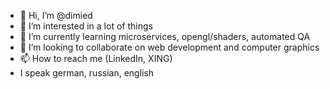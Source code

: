 - 👋 Hi, I’m @dimied
- 👀 I’m interested in a lot of things
- 🌱 I’m currently learning microservices, opengl/shaders, automated QA
- 💞️ I’m looking to collaborate on web development and computer graphics
- 📫 How to reach me (LinkedIn, XING)
- I speak german, russian, english

<!---
dimied/dimied is a ✨ special ✨ repository because its `README.md` (this file) appears on your GitHub profile.
You can click the Preview link to take a look at your changes.
--->
